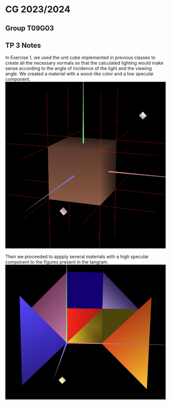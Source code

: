 # CG 2023/2024

## Group T09G03

## TP 3 Notes

In Exercise 1, we used the unit cube implemented in previous classes to create all the necessary normals so that the calculated lighting would make sense according to the angle of incidence of the light and the viewing angle. We created a material with a wood-like color and a low specular component.
![Screenshot 1](screenshots/cg-t09g03-tp3-1.png)

Then we proceeded to appply several materials with a high specular component to the figures present in the tangram.
![Screenshot 2](screenshots/cg-t09g03-tp3-2.png)
